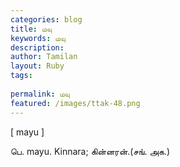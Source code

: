 ```yaml
---
categories: blog
title: மயு
keywords: மயு
description: 
author: Tamilan
layout: Ruby
tags: 
 
permalink: மயு
featured: /images/ttak-48.png
---
```

  
[ mayu ]  
  
பெ. mayu. Kinnara; கின்னரன்.(சங். அக.)